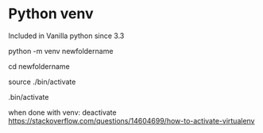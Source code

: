 # Python venv

Included in Vanilla python since 3.3

python -m venv newfoldername

cd newfoldername

source ./bin/activate

.bin/activate

when done with venv: deactivate
https://stackoverflow.com/questions/14604699/how-to-activate-virtualenv
